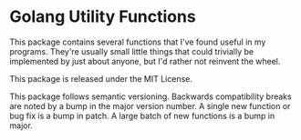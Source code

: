 # Golang Utility Functions

This package contains several functions that I've found useful in my programs. They're usually small little things that could trivially be implemented by just about anyone, but I'd rather not reinvent the wheel.

This package is released under the MIT License.

This package follows semantic versioning. Backwards compatibility breaks are noted by a bump in the major version number. A single new function or bug fix is a bump in patch. A large batch of new functions is a bump in major.
